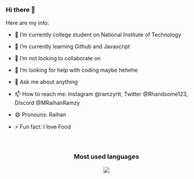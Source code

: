 ### Hi there 👋

Here are my info:

- 🔭 I’m currently college student on National Institute of Technology
- 🌱 I’m currently learning Github and Javascript
- 👯 I’m not looking to collaborate on 
- 🤔 I’m looking for help with coding maybe hehehe
- 💬 Ask me about anything
- 📫 How to reach me: Instagram @ramzyrtt, Twitter @Rhandsome123, Discord @MRaihanRamzy
- 😄 Pronouns: Raihan
- ⚡ Fun fact: I love Food

    <br>
   <td width="40%" valign="top">
    <h3 align="center"> Most used languages</h3>
     <p align="center">
      <img src="https://github-readme-stats.vercel.app/api/top-langs/?username=LuminetteBourgeons&theme=monokai&column=7&no-frame=true"/>
     </p>
  </td>
</table>

